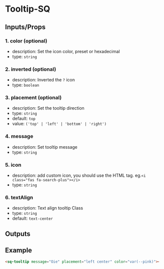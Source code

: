 # Tooltip-SQ

## Inputs/Props

### 1. color (optional)

- description: Set the icon color, preset or hexadecimal
- type: `string`

### 2. inverted (optional)

- description: Inverted the `?` icon
- type: `boolean`

### 3. placement (optional)

- description: Set the tooltip direction
- type: `string`
- default: `top`
- value: `('top' | 'left' | 'bottom' | 'right')`

### 4. message

- description: Set tooltip message
- type: `string`

### 5. icon

- description: add custom icon, you should use the HTML tag. eg.`<i class="fas fa-search-plus"></i>`
- type: `string`

### 6. textAlign

- description: Text align tooltip Class
- type: `string`
- default: `text-center`

## Outputs

## Example

```html
<sq-tooltip message="Oie" placement="left center" color="var(--pink)"></sq-tooltip>
```
